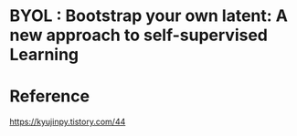 # BYOL : Bootstrap your own latent: A new approach to self-supervised Learning

# Reference
https://kyujinpy.tistory.com/44
